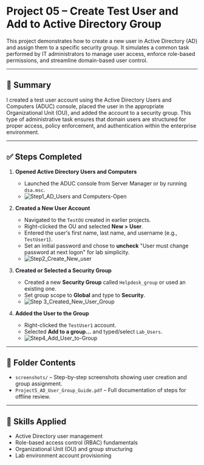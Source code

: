 # Project 05 – Create Test User and Add to Active Directory Group

This project demonstrates how to create a new user in Active Directory (AD) and assign them to a specific security group. It simulates a common task performed by IT administrators to manage user access, enforce role-based permissions, and streamline domain-based user control.

---

## 🧩 Summary

I created a test user account using the Active Directory Users and Computers (ADUC) console, placed the user in the appropriate Organizational Unit (OU), and added the account to a security group. This type of administrative task ensures that domain users are structured for proper access, policy enforcement, and authentication within the enterprise environment.

---

## ✅ Steps Completed

1. **Opened Active Directory Users and Computers**
   - Launched the ADUC console from Server Manager or by running `dsa.msc`.
   - ![Step1_AD_Users and Computers-Open](https://github.com/user-attachments/assets/9ca5c958-b856-4fd9-9b13-488010886bd4)


2. **Created a New User Account**
   - Navigated to the `TestOU` created in earlier projects.
   - Right-clicked the OU and selected **New > User**.
   - Entered the user's first name, last name, and username (e.g., `TestUser1`).
   - Set an initial password and chose to **uncheck** "User must change password at next logon" for lab simplicity.
   - ![Step2_Create_New_user](https://github.com/user-attachments/assets/5969dd36-43fc-4fb1-831e-20e004751dd0)


3. **Created or Selected a Security Group**
   - Created a new **Security Group** called `Helpdesk_group` or used an existing one.
   - Set group scope to **Global** and type to **Security**.
   - ![Step 3_Created_New_User_Group](https://github.com/user-attachments/assets/5fa161e2-af15-4427-9ef9-0c31cc105675)


4. **Added the User to the Group**
   - Right-clicked the `TestUser1` account.
   - Selected **Add to a group…** and typed/select `Lab_Users`.
   - ![Step4_Add_User_to-Group ](https://github.com/user-attachments/assets/85221224-a59b-4a75-a4d7-0509f3d4a290)

---

## 📁 Folder Contents

- `screenshots/` – Step-by-step screenshots showing user creation and group assignment.
- `Project5_AD_User_Group_Guide.pdf` – Full documentation of steps for offline review.

---

## 🔧 Skills Applied

- Active Directory user management  
- Role-based access control (RBAC) fundamentals  
- Organizational Unit (OU) and group structuring  
- Lab environment account provisioning  


